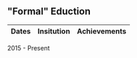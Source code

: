 ## "Formal" Eduction
| Dates         | Insitution    | Achievements
|---------------|---------------|-------------
2015 - Present
 
